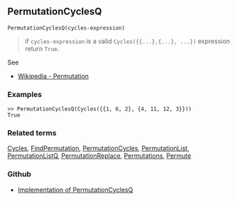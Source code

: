 ## PermutationCyclesQ

```
PermutationCyclesQ(cycles-expression)
```

> if `cycles-expression` is a valid `Cycles({{...},{...}, ...})` expression return `True`.
 
See 
* [Wikipedia - Permutation](https://en.wikipedia.org/wiki/Permutation)
	 
### Examples

```
>> PermutationCyclesQ(Cycles({{1, 6, 2}, {4, 11, 12, 3}}))
True
```

### Related terms 
[Cycles](Cycles.md), [FindPermutation](FindPermutation.md), [PermutationCycles](PermutationCycles.md), [PermutationList](PermutationList.md), [PermutationListQ](PermutationListQ.md), [PermutationReplace](PermutationReplace.md), [Permutations](Permutations.md), [Permute](Permute.md)

### Github

* [Implementation of PermutationCyclesQ](https://github.com/axkr/symja_android_library/blob/master/symja_android_library/matheclipse-core/src/main/java/org/matheclipse/core/builtin/Combinatoric.java#L1757) 
